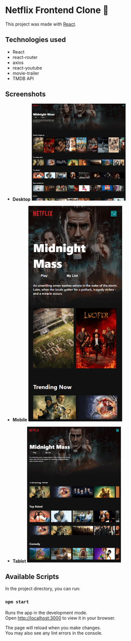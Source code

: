 # Netflix Frontend Clone 🚀

This project was made with [React](https://reactjs.org).

## Technologies used

- React
- react-router
- axios
- react-youtube
- movie-trailer
- TMDB API

## Screenshots

- **Desktop**
  <img src="./screenshots/desktop-min.png" width="300">

- **Mobile**
  <img src="./screenshots/mobile-min.png" width="300">
- **Tablet**
  <img src="./screenshots/tablet-min.png" width="300">

## Available Scripts

In the project directory, you can run:

### `npm start`

Runs the app in the development mode.\
Open [http://localhost:3000](http://localhost:3000) to view it in your browser.

The page will reload when you make changes.\
You may also see any lint errors in the console.

